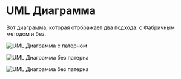 # UML Диаграмма

Вот диаграмма, которая отображает два подхода: с Фабричным методом и без.

![UML Диаграмма с патерном](https://www.plantuml.com/plantuml/svg/pLFHQfCn5Bx_d-BSRSxL1oXZ31H5S5VJwv_u9wkXwP-Gf9QYWXkAmYvsxuNFK663ijNv2YTlvCdVPQ6nlH0KrjAKVEVBTxwSd7FWFBD-F5BL5k0tlCPPEA7l6U05NeTpm5zuWnVXSrnn1k44mYUSuO_m4UVX2_uCPxW0NE1bE8qK-Yrs8ojoIEUKU3Eyec37n3dWLKf20GAggb7CENZ9t13ULK2VXy25QwmqNkgs3qVUodPm6o6xVkmASCJii6xqo2ZX1Tz-q8UtMlAa9PrHR5fpuPbKZgAhXmV2ryw8HXxBfkRCiyWuP2Ob_2CSbuwHydn8TtWY65Uo5SLTbc1A-nUsFEdKVch4_pHzz4ORGyehfjqjM2lfV1zUqBgtDB1_V_opryvRrdZ87VIKjjfEx-xHMC6yw8nitxb9NdPXPsSuONRWI3IUpaLvh5iwwiM_r8oxGzQoWR3FNZslIzcnuKcsgthHnjg8jcQSBmaJsN8zAIZqQ9DSjcCf57S59GaKC1TnSef87Yt2Y_agiqP6ReNyH5k0t-FmuqtuYfVqFm_dLTTfU-zxlPM1oN0lzsJ2Kx4elEvjgWsrrRtrz3KOFDfVJRk1aorlvdIn0z7oyKZz1W00)

![UML Диаграмма без патерна](https://www.plantuml.com/plantuml/svg/pPJ1xX8n4CRl-nIz_I6A3q08uM0q9d92pqspBTXGTfjjaH0r4QBHX0Dt3px3ca120F4Lfc_aT9SAr1ZrO2A4aipyElDD--tsZ6M5dKvKSaVW4noWT0lyhWXiuE3M1Bx12JRklL-X96v1t3ieuOjx2plt0Rww5Hm9767hbXx1t_6-fpo3TPR8bR37P4N2Zi0-DC441f8aLSmOyeoPCNcL4FpS8roOj93QoZnhau4jP3OwPr2kdPeeE675cARvH2jX1Myqs-HbBdce9OrMR4wvi4mgqsX6cqV2KgD5AeSofPnPvea-qw7XJsc_L4JeyoRCy50mhcGcebdgO6Zx5x8irg5shiM_53ruaMkDbMz4ctEGAcbicpp5jLCBwFut-g-TqsSP6udYyVCdz15BRLxCVumorRXNr5hyD94zSYqooZYlWPdCU3wB43oCsKNEK0h5JOI40h7tX7Tad0cMzV78jt5NJrmVSHZzZi1d_r31oNs4BVxlt3gfRh3pkjMwCU8btBgvw-GNv_QW-wTOwF8Rh4htHCRnBVCT)

![UML Диаграмма без патерна](https://viewer.diagrams.net/index.html?tags=%7B%7D&lightbox=1&highlight=0000ff&edit=_blank&layers=1&nav=1&title=диаграмма%201%20лаба%201.drawio&dark=auto#R%3Cmxfile%3E%3Cdiagram%20name%3D%22Страница%20—%201%22%20id%3D%22YnWeAwa-Ag4oooA60akE%22%3E7V1tj5u4Fv41I7UfEmHe%2BdjMbLur2%2B5WO723u%2Ftl5AmexBqCueBMkv76tYMdsCEJJCGkElI0iQ%2FmYOznPOf42DB31v1i%2FSmFyfwLCVF0Zxrh%2Bs56uDNN4PuAfXHJJpeYjmHkklmKQ1GrEDziH0gIZbUlDlGmVKSERBQnqnBK4hhNqSKDaUpWarUXEqlXTeAMVQSPUxhVpd9xSOe51De9Qv4rwrO5vDJwg%2FzIAsrK4k6yOQzJqiSyfrmz7lNCaP5rsb5HEe892S%2F5eR%2F3HN01LEUxbXLC918X7m9%2Fx6P1%2F%2F50%2F%2FPp9z9GyeM%2FI6HlDUZLccPfYPb6BcbsvtJP%2F%2F3t6SOcUpJuxC3QjeyXbIUXEYxZafJCYvoojgBWhhGexez3lDUMpUzwhlKKWZd%2BEAcoSZh0OsdR%2BBluyJI3P6Nw%2BipLkzlJ8Q%2BmFkZCJzucUoEO01VqPPIzmdhg0hRlrM5X2SdAE32Ba6XiZ5hRIZiSKIJJhp93t7GA6QzHE0IpWYhKqzmm6DGBU15nxRDPG0IXspHVEZHdyzoArUsiMUKfEFkgynvXEEdHloTLRgo8IVgV8DNdIZuXoGfZQggF5Gc77QUq2A8BjBYgMSsguTMn3BAZVJ5ecoA8pWi2jCAb7g%2FsyD2JpymiiINphyA34kMb4jf2c0a3%2FSW1sLN4VVmHtVKpVnPmHmW5OfEmfGuvLUtgrKDc%2Ff%2BSq5s8M4TNUrKMwxHDCRE3SVMYZ3K0J1sO2h2L%2BLiMQpi%2Bvktnz%2B%2FYyLCuN%2BTX%2B%2FybHzEdJy%2BUf7x%2Fn7dKXL7aX09vsqcfaYrjWelW85tQb6xBD%2Bw0Rzijz2Sda%2F8sCqYLFxzs8XOWHNWrSzXmYJaw7Wyakld0n3fZQ0xyKsFRpIkkm0Tohe7lEnbTU9YNn7d1HuxC8qewDy4i7NyXaEvBcxyGKOY8QCikMDd6buEJwTHd2o8zYR8%2BYMbYuXMe%2BNg4E1CU2YdXTynDOrsXiLc2jxijrBBnlfZkcZCgjzOI9LBuM7oArt0RXVg1dKFhIMLbsc0xIP0qOAkACzaUESpG%2FBsHxMMIVFBhVVFh1SAggs8o%2BkoyTDHh%2BtO8roaMY4OvohvHc5Ri2uGog6Chl%2FA7GnS7ZtD30MwyCSFFTzu2efe%2BJU%2BRBMVPMAxzFSscs7iqtZJsTlZPWYKm%2BAVPn14wisKstRIWI7zmrZiSRRIxjxee1pCtjhBRiKMDrRiY9JpMCgK%2FIZXaZkdW5dSG50Mwfp1g3FVDcdB7IO42J1k2aZ6mOMmdWG2g2IibmE0vsyYKBmo6g5qcxsi8mSDPG4K8c4O81qPee5DnN%2BefbWRUDoq2HPJGmP52FBTiLIngphQcnUZnueg5HWart0RkNxBjBRVQs34JOXkNsdb1Yi1HjbV8s%2FdgS4Z7lbRnKOChEtHAG2fwRtAYLjcTAIHq0skQAbWMgFoPe%2B8REKhbC2m%2BPHGpYIbrmiGap43oJkFna9plwkIGE6ktxFPaLvdfnUFWdPM%2FTD3XfSRVNoRmfVLsDYRmoLqU8DgnScL5b4jNrhabaXkw2%2Bg%2FNqtbbhDJ9C08tgsLCiXm7mzgkHM4ZGePP1OcVs2hD3Fa2%2BXI1uPef6DWMFc%2BBGpDoPazk%2BwtRGrV9YDaPWBDwHadXYRADdnchmwMPLcrgFTTrIMbbuuGvcZAaBl%2BdeWFzX05VMYMcg%2FQu51vVD0j3ws5Ho%2BFh6ud7w2OpZVjaQ0fy%2B7br5jVLOt3kr4OPqV%2Fn%2BI1DfG7cyrShwxO5XSn0gIJt%2BJU6jYYD06lH6fSHj434FT2b1bGchJb8%2BQKuxbeO8cdvE43Xse1teSz3b%2FXGTKK53sduzESbsXr1CUUB6%2FTk9dpDZ8b8DoNtsyiOPzAH1pmpeeIcBqfMJHgeeDmxY%2BYX3g7MKWe2z6eiEJxgHVfuvmLF8aeI8t%2Flw8%2BrJXSRpbWmPLzRsbYAI4QbE8cW6JUnMkL5RO%2FMhJgncWd3Fa21wFkZJlO0aHOEkPD3NwMNUECCpXnuKs4KA08kAOfoghS%2FIaUttUNvFD3ldtByTnZ3p6VUakjv09xWoGfqiZ9clXRlHdERRNDC9yUqglLPdBk21EuBCxPQ3aussD5rg%2FPgH7dxuGrQN9WsD8OPP8Y%2FnmpMY6Pw9PtEZ46qHz%2FZHgGGjx1TZeDZ32Tu4Vng9x0CZ788UMVnex2JiHM5lsMgoPgFPQKFGZ1DjNrAWhByQWgPde8KKAvR8x9At80VBQ54ETgW76qCDjNcH8pZFp1%2BfNukcn8vBso6Az89p6%2FhFkQgFYBSE94DXrEK7BUmFmBdxpegbaN3vM64mnTrL%2FQ3oYZB%2Bt3w%2BtWgy3aF7ce3ypzOxgb5k3GzaDPuFmDO%2FCd0%2BCus7OlTf4vhXYt%2BnFEBrpb8Jr9BiVNQ5LAs8r0zueNlnNljm8ajfu9xiQqVoMTMW9pEbLZ0UzR0ua2crlvb7s8vV3XMJIG75q5lJFIyKvRzPgY1vfC%2BjhFGz3C1XaV0fRPjqD1%2FH3QEVz1BwjBEbhq9QORo%2BgWrnULT%2FvhGmK4IHH4bY7jSvqjwLBpN8yGOGagZUN8cApRF7GO09hhnE7uctfKUXPpM6ABWiTinmgtupcw9Scoup5v1r9whm%2B5Gd4JeXcrO2%2FAbr7Y3xM41r7lsOGlkMNLIYdHBLpd%2FrR%2BwhcGWcMbg87eNdF%2B3Ht%2FDstq8c6g4cWQw4shfwo2vYEHrux2mY9LTyWVieSxSWQxX1R2lICxYV01N241nElKQPQ0lQzUYN%2FwrBMnk3zlTclxNFy1v9Rs0u4x3dEyS7dLgVd3PXnmFTHqNoVoj8vrlUXxU3c96VmTYl574eSgrU%2BgjcPJQVtP1ss8TKfZQbvBvuJLm8uOmgPfV2BvWkdgvzO0sWEou6yYwLaOmdu%2BvOL1Lcnsz5A0lOngb2pGtnE4%2BXgpI9KX8O1WrRoB7woLQjKrf52dhtJ6ypbTzGpqtnJZp2XjT7eQoKGF9Lhqqm0U8I22%2B2J26Y8L24T2mspj1%2B0W8%2B22uVwI85L2dx7DCPzm2DdV7HvgBjyG3BJzywahvYrLP9VnCPLe4dTT5qkX8hmah7Ptw3FXxSEG51gPKxb%2FXS2vXvyTOuuXfwE%3D%3C%2Fdiagram%3E%3C%2Fmxfile%3E#%7B%22pageId%22%3A%22YnWeAwa-Ag4oooA60akE%22%7D)

